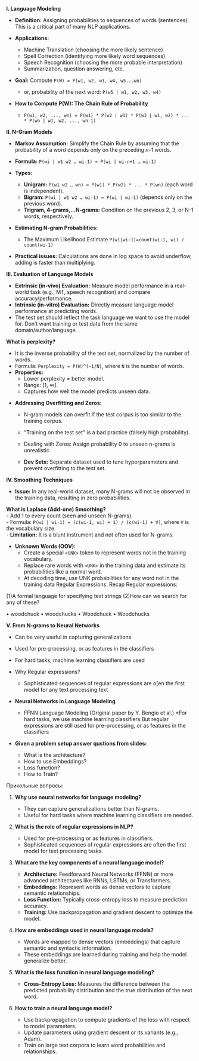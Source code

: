 
**I. Language Modeling**

*   **Definition:** Assigning probabilities to sequences of words (sentences).  This is a critical part of many NLP applications.
*   **Applications:**
    *   Machine Translation (choosing the more likely sentence)
    *   Spell Correction (identifying more likely word sequences)
    *   Speech Recognition (choosing the more probable interpretation)
    *   Summarization, question answering, etc.
*   **Goal:** Compute `P(W) = P(w1, w2, w3, w4, w5...wn)`
    *   or, probability of the next word: `P(w5 | w1, w2, w3, w4)`
*   **How to Compute P(W): The Chain Rule of Probability**

    *   `P(w1, w2, ..., wn) = P(w1) * P(w2 | w1) * P(w3 | w1, w2) * ... * P(wn | w1, w2, ..., wn-1)`

**II. N-Gram Models**

*   **Markov Assumption:** Simplify the Chain Rule by assuming that the probability of a word depends only on the preceding *n-1* words.

*   **Formula:** `P(wi | w1 w2 … wi-1) ≈ P(wi | wi-n+1 … wi-1)`

*   **Types:**

    *   **Unigram:**  `P(w1 w2 … wn) ≈ P(w1) * P(w2) * ... * P(wn)` (each word is independent).
    *   **Bigram:**  `P(wi | w1 w2 … wi-1) ≈ P(wi | wi-1)` (depends only on the previous word).
    *   **Trigram, 4-grams,...N-grams:**  Condition on the previous 2, 3, or N-1 words, respectively.
* **Estimating N-gram Probabilities:**
     * The Maximum Likelihood Estimate `P(wi|wi-1)=count(wi-1, wi) / count(wi-1)`

*   **Practical issues:** Calculations are done in log space to avoid underflow, adding is faster than multiplying.

**III. Evaluation of Language Models**

*   **Extrinsic (in-vivo) Evaluation:** Measure model performance in a real-world task (e.g., MT, speech recognition) and compare accuracy/performance.
*   **Intrinsic (in-vitro) Evaluation:** Directly measure language model performance at predicting words.
* The test set should reflect the task language we want to use the model for. Don’t want training or test data from the same domain/author/language.

 **What is perplexity?**  
   - It is the inverse probability of the test set, normalized by the number of words.  
   - Formula: `Perplexity = P(W)^(-1/N)`, where `N` is the number of words.  
   - **Properties:**  
     - Lower perplexity = better model.  
     - Range: [1, ∞].  
     - Captures how well the model predicts unseen data.

*   **Addressing Overfitting and Zeros:**
    *   N-gram models can overfit if the test corpus is too similar to the training corpus.
    *   "Training on the test set" is a bad practice (falsely high probability).
    *   Dealing with Zeros: Assign probability 0 to unseen n-grams is unrealistic

    *   **Dev Sets:**  Separate dataset used to tune hyperparameters and prevent overfitting to the test set.

**IV. Smoothing Techniques**

*   **Issue:** In any real-world dataset, many N-grams will not be observed in the training data, resulting in zero probabilities.
  
   **What is Laplace (Add-one) Smoothing?**  
      - Add 1 to every count (seen and unseen N-grams).  
      - Formula: `P(wi | wi-1) = (c(wi-1, wi) + 1) / (c(wi-1) + V)`, where `V` is the vocabulary size.  
      - **Limitation:** It is a blunt instrument and not often used for N-grams.

*   **Unknown Words (OOV):**
    *   Create a special `<UNK>` token to represent words not in the training vocabulary.
    *   Replace rare words with `<UNK>` in the training data and estimate its probabilities like a normal word.
    *   At decoding time, use UNK probabilities for any word not in the training data
Regular Expressions: Recap
Regular expressions:

(1)A formal language for specifying text strings
(2)How can we search for any of these?

• woodchuck
• woodchucks
• Woodchuck
• Woodchucks

**V. From N-grams to Neural Networks**

* Can be very useful in capturing generalizations
* Used for pre-processing, or as features in the classifiers
* For hard tasks, machine learning classifiers are used

*   Why Regular expressions?
    *   Sophisticated sequences of regular expressions are o[en the first model for any text processing text

*   **Neural Networks in Language Modeling**
    *   FFNN Language Modeling (Original paper by Y. Bengio et al.)
*For hard tasks, we use machine learning
classifiers
But regular expressions are still
used for pre-processing, or as
features in the classifiers

*   **Given a problem setup answer qustions from slides:**
    *   What is the architecture?
    *   How to use Embeddings?
    *   Loss function?
    *   How to Train?

Прикольные вопросы:

1. **Why use neural networks for language modeling?**  
   - They can capture generalizations better than N-grams.  
   - Useful for hard tasks where machine learning classifiers are needed.

2. **What is the role of regular expressions in NLP?**  
   - Used for pre-processing or as features in classifiers.  
   - Sophisticated sequences of regular expressions are often the first model for text processing tasks.

3. **What are the key components of a neural language model?**  
   - **Architecture:** Feedforward Neural Networks (FFNN) or more advanced architectures like RNNs, LSTMs, or Transformers.  
   - **Embeddings:** Represent words as dense vectors to capture semantic relationships.  
   - **Loss Function:** Typically cross-entropy loss to measure prediction accuracy.  
   - **Training:** Use backpropagation and gradient descent to optimize the model.

4. **How are embeddings used in neural language models?**  
   - Words are mapped to dense vectors (embeddings) that capture semantic and syntactic information.  
   - These embeddings are learned during training and help the model generalize better.

5. **What is the loss function in neural language modeling?**  
   - **Cross-Entropy Loss:** Measures the difference between the predicted probability distribution and the true distribution of the next word.

6. **How to train a neural language model?**  
   - Use backpropagation to compute gradients of the loss with respect to model parameters.  
   - Update parameters using gradient descent or its variants (e.g., Adam).  
   - Train on large text corpora to learn word probabilities and relationships.
